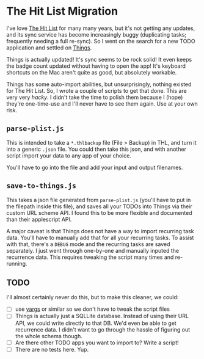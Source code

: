 # The Hit List Migration

I've love [The Hit List](http://www.karelia.com/products/the-hit-list/mac.html) for many many years, but it's not getting any updates, and its sync service has become increasingly buggy (duplicating tasks; frequently needing a full re-sync). So I went on the search for a new TODO application and settled on [Things](https://culturedcode.com/things/).

Things is actually updated! It's sync seems to be rock solid! It even keeps the badge count updated without having to open the app! It's keyboard shortcuts on the Mac aren't quite as good, but absolutely workable.

Things has some auto-import abilities, but unsurprisingly, nothing existed for The Hit List. So, I wrote a couple of scripts to get that done. This are very very _hacky_. I didn't take the time to polish them because I (hope) they're one-time-use and I'll never have to see them again. Use at your own risk.

## `parse-plist.js`

This is intended to take a `*.thlbackup` file (File > Backup) in THL, and turn it into a generic `.json` file. You could then take this json, and with another script import your data to any app of your choice.

You'll have to go into the file and add your input and output filenames.

## `save-to-things.js`

This takes a json file generated from `parse-plist.js` (you'll have to put in the filepath inside this file), and saves all your TODOs into Things via their custom URL scheme API. I found this to be more flexible and documented than their applescript API.

A major caveat is that Things does not have a way to import recurring task data. You'll have to manually add that for all your recurring tasks. To assist with that, there's a `DEBUG` mode and the recurring tasks are saved separately. I just went through one-by-one and manually inputed the recurrence data. This requires tweaking the script many times and re-running.

## TODO

I'll almost certainly never do this, but to make this cleaner, we could:

- [ ] use [yargs](https://www.npmjs.com/package/yargs) or similar so we don't have to tweak the script files
- [ ] Things is actually just a SQLLite database. Instead of using their URL API, we could write directly to that DB. We'd even be able to get recurrence data. I didn't want to go through the hassle of figuring out the whole schema though.
- [ ] Are there other TODO apps you want to import to? Write a script!
- [ ] There are no tests here. Yup.
